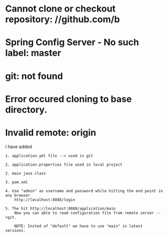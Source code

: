 #  Cannot clone or checkout repository: //github.com/b
#  Spring Config Server - No such label: master
#  git: not found
#  Error occured cloning to base directory.
#  Invalid remote: origin



I have added 

    1. application.yml file --> used in git 
    
    2. application.properties file used in local project
    
    2. main java class
    
    3. pom.xml
    
    4. Use "admin" as username and password while hitting the end point in any browser
        http://localhost:8888/login
    
    5. The hit http://localhost:8888/application/main
        Now you can able to read configuration file from remote server -->git.
        
        NOTE: Insted of "default" we have to use "main" in latest versions.
